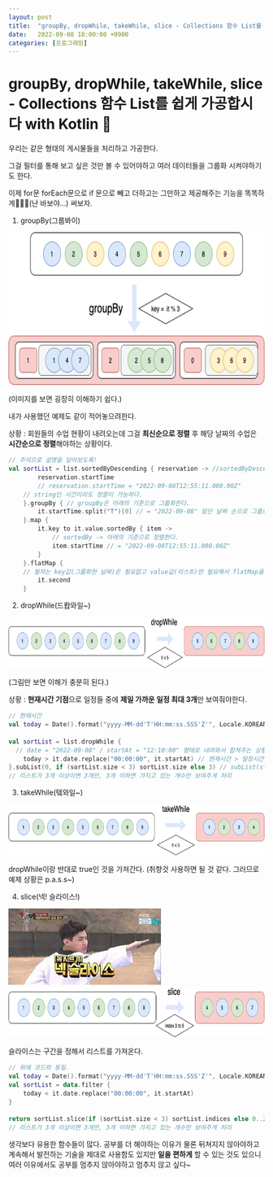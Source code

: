 ```yaml
---
layout: post
title:  "groupBy, dropWhile, takeWhile, slice - Collections 함수 List를 쉽게 가공합시다 with Kotlin 🧶"
date:   2022-09-08 18:00:00 +0900
categories: [프로그래밍]
---
```



# groupBy, dropWhile, takeWhile, slice - Collections 함수 List를 쉽게 가공합시다 with Kotlin 🧶



우리는 같은 형태의 게시물들을 처리하고 가공한다.

그걸 필터를 통해 보고 싶은 것만 볼 수 있어야하고 여러 데이터들을 그룹화 시켜야하기도 한다.

이제 for문 forEach문으로 if 문으로 빼고 더하고는 그만하고 제공해주는 기능을 똑똑하게🧑🏻‍💻(난 바보야...) 써보자.

1. groupBy(그룹봐이)

<img src="../images/2022-09-08-jacob/0*4Jl7ZoFXnMSg-NdT.png" width="800px" height="300px" title="" alt=""/>

(이미지를 보면 굉장히 이해하기 쉽다.)

내가 사용했던 예제도 같이 적어놓으려한다.

상황 : 회원들의 수업 현황이 내려오는데 그걸 **최신순으로 정렬** 후 해당 날짜의 수업은 **시간순으로 정렬**해야하는 상황이다.

```kotlin
// 주석으로 설명을 달아보도록!
val sortList = list.sortedByDescending { reservation -> //sortedByDescending -> 역순으로 정렬한다.
		reservation.startTime 
		// reservation.startTime = "2022-09-08T12:55:11.000.00Z"
    // string인 시간이라도 정렬이 가능하다.
	}.groupBy { // groupBy은 아래의 기준으로 그룹화한다.
		it.startTime.split("T")[0] // = "2022-09-08" 일단 날짜 순으로 그룹화.
	}.map {
		it.key to it.value.sortedBy { item ->
			// sortedBy -> 아래의 기준으로 정렬한다.
			item.startTime // = "2022-09-08T12:55:11.000.00Z"
		}
	}.flatMap {
  	// 필자는 key값(그룹화한 날짜)은 필요없고 value값(리스트)만 필요해서 flatMap을 사용했다.
		it.second
	}
```



2. dropWhile(드뢉와일~)

<img src="../images/2022-09-08-jacob/0*M8H9RF4MqETlBudE.png" width="800px" height="100px" title="" alt=""/>

(그림만 보면 이해가 충분히 된다.)

상황 : **현재시간 기점**으로 일정들 중에 **제일 가까운 일정 최대 3개**만 보여줘야한다.

```kotlin
// 현재시간
val today = Date().format("yyyy-MM-dd'T'HH:mm:ss.SSS'Z'", Locale.KOREAN)

val sortList = list.dropWhile {
  // date = "2022-09-08" / startAt = "12:10:00" 형태로 내려와서 합쳐주는 상황으로 만듬
	today > it.date.replace("00:00:00", it.startAt) // 현재시간 > 일정시간 == true -> 리스트에서 제거
}.subList(0, if (sortList.size < 3) sortList.size else 3) // subList(startIndex, lastIndex)
// 리스트가 3개 이상이면 3개만, 3개 이하면 가지고 있는 개수만 보여주게 처리
```



3. takeWhile(텤와일~)

<img src="../images/2022-09-08-jacob/0*43M1Wiy86oiVMnfp.png" width="800px" height="100px" title="" alt=""/>

dropWhile이랑 반대로 true인 것을 가져간다. (취향것 사용하면 될 것 같다. 그러므로 예제 상황은 p.a.s.s~)

4. slice(넥! 슬라이스!)

<img src="../images/2022-09-08-jacob/495E8D2F-2B7C-4985-8750-F361F277C87D.jpeg" width="300px" height="150px" title="" alt=""/>

<img src="../images/2022-09-08-jacob/0*qT4AgeZZiMTOg6AB.png" width="800px" height="100px" title="" alt=""/>



슬라이스는 구간을 정해서 리스트를 가져온다.

```kotlin
// 위에 코드와 동일.
val today = Date().format("yyyy-MM-dd'T'HH:mm:ss.SSS'Z'", Locale.KOREAN)
val sortList = data.filter {
	today < it.date.replace("00:00:00", it.startAt)
}

return sortList.slice(if (sortList.size < 3) sortList.indices else 0..2)
// 리스트가 3개 이상이면 3개만, 3개 이하면 가지고 있는 개수만 보여주게 처리
```



생각보다 유용한 함수들이 많다. 공부를 더 해야하는 이유가 물론 뒤쳐지지 않아야하고 계속해서 발전하는 기술을 제대로 사용함도 있지만 **일을 편하게** 할 수 있는 것도 있으니 여러 이유에서도 공부를 멈추지 않아야하고 멈추지 않고 싶다~
